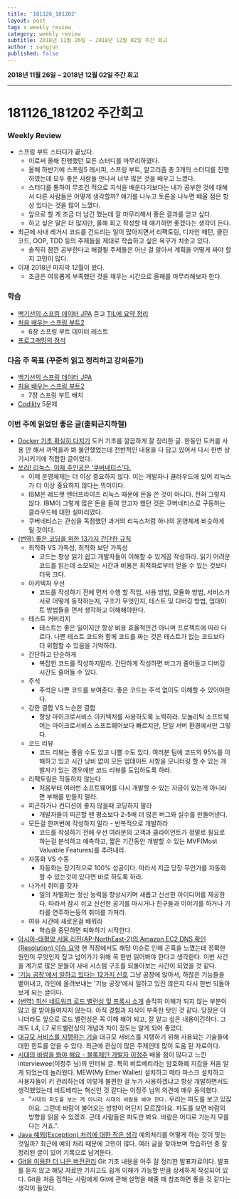 ```yaml
---
title: '181126_181202'  
layout: post  
tags : weekly review
category: weekly review
subtitle: 2018년 11월 26일 ~ 2018년 12월 02일 주간 회고
author : sungjun
published: false
---
```


**2018년 11월 26일 ~ 2018년 12월 02일 주간 회고** 

---

# 181126_181202 주간회고 

### Weekly Review
- 스프링 부트 스터디가 끝났다.
    - 이로써 올해 진행했던 모든 스터디를 마무리하였다.
    - 올해 하반기에 스프링5 레시피, 스프링 부트, 알고리즘 총 3개의 스터디를 진행하였는데 모두 좋은 사람들 만나서 너무 많은 것을 배우고 느꼈다.
    - 스터디를 통하여 무조건 적으로 지식을 배운다기보다는 내가 공부한 것에 대해서 다른 사람들은 어떻게 생각할까? 얘기를 나누고 토론을 나누면 배울 점은 항상 있다는 것을 많이 느꼈다.
    - 앞으로 할 게 조금 더 남긴 했는데 잘 마무리해서 좋은 결과를 얻고 싶다.
    - 하고 싶은 말은 더 많지만, 올해 회고 작성할 때 얘기하면 좋겠다는 생각이 든다.
- 최근에 사내 레거시 코드를 건드리는 일이 많아지면서 리팩토링, 디자인 패턴, 클린코드, OOP, TDD 등의 주제들을 제대로 학습하고 싶은 욕구가 치솟고 있다.
    - 솔직히 잠깐 공부한다고 해결될 주제들은 아닌 걸 알아서 계획을 어떻게 짜야 할지 고민이 많다.
- 이제 2018년 마지막 12월이 왔다.
    - 조금은 여유롭게 부족했던 것을 채우는 시간으로 올해를 마무리해보자 한다.


### 학습
- [백기선의 스프링 데이터 JPA](https://www.inflearn.com/course/%EC%8A%A4%ED%94%84%EB%A7%81-%EB%8D%B0%EC%9D%B4%ED%84%B0-jpa/) 듣고 [TIL에 요약 정리](https://github.com/gwonsungjun/TIL/blob/master/JPA/Whiteship-JPA.md)
- [처음 배우는 스프링 부트2](https://book.naver.com/bookdb/book_detail.nhn?bid=14031681)
    - 6장 스프링 부트 데이터 레스트
- [프로그래밍의 정석](https://book.naver.com/bookdb/book_detail.nhn?bid=12692342)

### 다음 주 목표 (꾸준히 읽고 정리하고 강의듣기)
- [백기선의 스프링 데이터 JPA](https://www.inflearn.com/course/%EC%8A%A4%ED%94%84%EB%A7%81-%EB%8D%B0%EC%9D%B4%ED%84%B0-jpa/)
- [처음 배우는 스프링 부트2](https://book.naver.com/bookdb/book_detail.nhn?bid=14031681)
    - 7장 스프링 부트 배치
- [Codility](https://www.codility.com/) 5문제

### 이번 주에 읽었던 좋은 글(출퇴근지하철)
- [Docker 기초 확실히 다지기](https://futurecreator.github.io/2018/11/16/docker-container-basics/) 도커 기초를 깔끔하게 잘 정리한 글. 한동안 도커를 사용 안 해서 까먹을까 봐 불안했었는데 전반적인 내용을 다 담고 있어서 다시 한번 상기시키기에 적합한 글이었다.
- [쏘리! 리눅스, 이제 주인공은 ‘쿠버네티스’다.](http://www.ciokorea.com/news/40283)
    - 이제 운영체제는 더 이상 중요하지 않다. 이는 개발자나 클라우드에 있어 리눅스가 더 이상 중요하지 않다는 의미이다.
    - IBM은 레드햇 엔터프라이즈 리눅스 때문에 돈을 쓴 것이 아니다. 전혀 그렇지 않다. IBM이 그렇게 많은 돈을 들여 얻고자 했던 것은 쿠버네티스로 구동하는 클라우드에 대한 실마리였다.
    - 쿠버네티스는 관심을 독점했던 과거의 리눅스처럼 하나의 운영체제 비슷하게 될 것이다.
- [(번역) 좋은 코딩을 위한 13가지 간단한 규칙](https://mingrammer.com/translation-13-simple-rules-for-good-coding/) 
    - 최적화 VS 가독성, 최적화 보단 가독성
        - 코드는 항상 읽기 쉽고 개발자들이 이해할 수 있게끔 작성하라. 읽기 어려운 코드를 읽는데 소모되는 시간과 비용은 최적화로부터 얻을 수 있는 것보다 더욱 크다.
    - 아키텍처 우선
        - 코드를 작성하기 전에 먼저 수행 할 작업, 사용 방법, 모듈화 방법, 서비스가 서로 어떻게 동작하는지, 구조가 무엇인지, 테스트 및 디버깅 방법, 업데이트 방법들을 먼저 생각하고 이해해야한다.
    - 테스트 커버리지
        - 테스트는 좋은 일이지만 항상 비용 효율적인건 아니며 프로젝트에 따라 다르다. 나쁜 테스트 코드와 함께 코드를 짜는 것은 테스트가 없는 코드보다 더 위험할 수 있음을 기억하라.
    - 간단하고 단순하게
        - 복잡한 코드를 작성하지말라. 간단하게 작성하면 버그가 줄어들고 디버깅 시간도 줄어들 수 있다.
    - 주석
        - 주석은 나쁜 코드를 보여준다. 좋은 코드는 주석 없이도 이해할 수 있어야한다.
    - 강한 결합 VS 느슨한 결합
        - 항상 마이크로서비스 아키텍처를 사용하도록 노력하라. 모놀리틱 소프트웨어는 마이크로서비스 소프트웨어보다 빠르지만, 단일 서버 환경에서만 그렇다.
    - 코드 리뷰
        - 코드 리뷰는 좋을 수도 있고 나쁠 수도 있다. 여러분 팀에 코드의 95%를 이해하고 있고 시간 낭비 없이 모든 업데이트 사항을 모니터링 할 수 있는 개발자가 있는 경우에만 코드 리뷰를 도입하도록 하라.
    - 리팩토링은 작동하지 않는다
        - 처음부터 여러번 소프트웨어를 다시 개발할 수 있는 자금이 있는게 아니라면 부채를 만들지 말라.
    - 피곤하거나 컨디션이 좋지 않을때 코딩하지 말라
        - 개발자들이 피곤할 땐 평소보다 2-5배 더 많은 버그와 실수를 만들어낸다.
    - 모든걸 한꺼번에 작성하지 말라 - 반복적으로 개발하라
        - 코드를 작성하기 전에 우선 여러분의 고객과 클라이언트가 정말로 필요로 하는걸 분석하고 예측하고, 짧은 기간동안 개발할 수 있는 MVF(Most Valuable Features)를 추려내라.
    - 자동화 VS 수동
        - 자동화는 장기적으로 100% 성공이다. 따라서 지금 당장 무언가를 자동화 할 수 있는것이 있다면 바로 하도록 하라.
    - 나가서 취미를 갖자
        - 일의 차별화는 정신 능력을 향상시키며 새롭고 신선한 아이디어를 제공한다. 따라서 잠시 쉬고 신선한 공기를 마시거나 친구들과 이야기를 하거나 기타를 연주하는등의 취미를 가져라.
    - 여유 시간에 새로운걸 배워라
        - 학습을 중단하면 퇴화하기 시작한다.
- [아시아-태평양 서울 리전(AP-NorthEast-2)의 Amazon EC2 DNS 확인(Resolution) 이슈 요약](https://aws.amazon.com/ko/message/74876/) 현 직장에서도 해당 이슈로 인해 곤혹을 느꼈는데 정확한 원인이 무엇인지 짚고 넘어가기 위해 꼭 한번 읽어봐야 한다고 생각한다. 이번 사건을 계기로 많은 분들이 사내 시스템 구조를 되돌아보는 시간이 되었을 것 같다.
- [‘기능 공장’에서 일하고 있다는 12가지 신호](https://brunch.co.kr/@cojette/31) 그냥 공장에 앉아서, 하찮은 기능들을 뱉어내고, 라인에 올려보내는 '기능 공장'에서 일하고 있진 않은지 다시 한번 되돌아보게 되는 글이다.
- [(번역) 최신 네트워크 로드 밸런싱 및 프록시 소개](https://ziwon.github.io/post/modern-network-load-balancing-and-proxying/) 솔직히 이해가 되지 않는 부분이 많고 잘 받아들여지지 않는다. 아직 경험과 지식이 부족한 탓인 것 같다. 당장은 아니더라도 앞으로 로드 밸런싱은 꼭 이해 해야 되고, 잘 알고 싶은 내용이긴하다. 그래도 L4, L7 로드밸런싱의 개념과 차이 정도는 알게 되어 좋았다.
- [대규모 서비스를 지탱하는 기술](https://www.slideshare.net/charsyam2/massive-service-basic) 대규모 서비스를 지탱하기 위해 사용되는 기술들에 대한 힌트를 얻을 수 있다. 최근에 관심이 많은 주제인데 많이 도움 된 자료이다.
- [시대의 바람을 봐야 해요 - 블록체인 개발자 이정주](https://m.blog.naver.com/PostView.nhn?blogId=miso0709&logNo=221397771013&proxyReferer=http%3A%2F%2Fm.facebook.com) 배울 점이 많다고 느낀 interviewee(이정주 님)의 인터뷰 글. 특히 비트베리라는 암호화폐 지갑을 처음 알게 되었는데 놀라웠다. MEW(My Ether Wallet) 설치하고 메타 마스크 설치하고 사용자들이 키 관리하는데 이렇게 불편한 걸 누가 사용하겠냐고 항상 개발하면서도 생각했었는데 비트베리는 혁신인 것 같다는 이정주 님의 의견에 매우 동의했다.
    - "`시대의 파도를 보는 게 아니라 시대의 바람을 봐야 한다.` 우리는 파도를 보고 있잖아요. 그런데 바람이 불어오는 방향이 어딘지 모르잖아요. 파도를 보면 바람의 방향을 읽을 수 있겠죠. 근데 사람들은 파도만 봐요. 바람은 어디로 가는지 모를다는 거죠.”.
- [Java 예외(Exception) 처리에 대한 작은 생각](http://www.nextree.co.kr/p3239/) 예외처리를 어떻게 하는 것이 맞는 것일까? 최근에 예외 처리 때문에 고민이 많다. 여러 글을 찾아보며 학습하던 중 잘 정리된 글이 있어 기록으로 남겨둔다.
- [Git을 이용한 더 나은 버전관리](https://speakerdeck.com/ibluemind/giteul-iyonghan-deo-naeun-beojeongwanri) Git 기초 내용을 아주 잘 정리한 발표자료이다. 발표를 듣지 않고 해당 자료만 가지고도 쉽게 이해가 가능할 만큼 상세하게 작성되어 있다. Git을 처음 접하는 사람에게 Git에 관해 설명을 해줄 때 참조하면 좋을 것 같다는 생각이 들었다.
